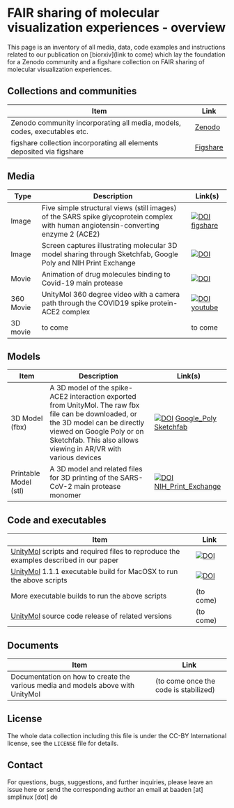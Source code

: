 
# FAIR sharing of molecular visualization experiences - overview

This page is an inventory of all media, data, code examples and instructions related to our publication on [biorxiv](link to come) which lay the foundation for a Zenodo community and a figshare collection on FAIR sharing of molecular visualization experiences.

## Collections and communities

Item | Link
------------- | ------------- 
Zenodo community incorporating all media, models, codes, executables etc. | [Zenodo](https://zenodo.org/communities/fair-molvisexp/)
figshare collection incorporating all elements deposited via figshare | [Figshare](https://figshare.com/account/home#/collections/5101400)

## Media

Type | Description  | Link(s) 
------------- | ------------- | ------------- 
Image | Five simple structural views (still images) of the SARS spike glycoprotein complex with human angiotensin-converting enzyme 2 (ACE2)  | [![DOI](https://zenodo.org/badge/DOI/10.5281/zenodo.3999339.svg)](https://doi.org/10.5281/zenodo.3999339) [figshare](https://doi.org/10.6084/m9.figshare.12860024.v1)
Image | Screen captures illustrating molecular 3D model sharing through Sketchfab, Google Poly and NIH Print Exchange | [![DOI](https://zenodo.org/badge/DOI/10.6084/m9.figshare.12881606.svg)](https://doi.org/10.6084/m9.figshare.12881606)
Movie | Animation of drug molecules binding to Covid-19 main protease | [![DOI](https://zenodo.org/badge/DOI/10.6084/m9.figshare.12860069.svg)](https://doi.org/10.6084/m9.figshare.12860069)
360 Movie | UnityMol 360 degree video with a camera path through the COVID19 spike protein-ACE2 complex | [![DOI](https://zenodo.org/badge/DOI/10.6084/m9.figshare.12894038.svg)](https://doi.org/10.6084/m9.figshare.12894038) [youtube](https://www.youtube.com/watch?v=hFaPaypm6DI)
3D movie | to come | to come

## Models

Item | Description | Link(s)
------------- | ------------- | ------------- 
3D Model (fbx)     | A 3D model of the spike-ACE2 interaction exported from UnityMol. The raw fbx file can be downloaded, or the 3D model can be directly viewed on Google Poly or on Sketchfab. This also allows viewing in AR/VR with various devices   | [![DOI](https://zenodo.org/badge/DOI/10.6084/m9.figshare.12866981.v2.svg)](https://doi.org/10.6084/m9.figshare.12866981.v2) [Google_Poly](https://poly.google.com/view/5zsJiglTWbm) [Sketchfab](https://skfb.ly/6UFOw)
Printable Model (stl) | A 3D model and related files for 3D printing of the SARS-CoV-2 main protease monomer | [![DOI](https://zenodo.org/badge/DOI/10.6084/m9.figshare.12867314.svg)](https://doi.org/10.6084/m9.figshare.12867314) [NIH\_Print_Exchange](https://3dprint.nih.gov/discover/3DPX-014787)


## Code and executables

Item  | Link 
------------- | ------------- 
[UnityMol](http://unitymol.sourceforge.net) scripts and required files to reproduce the examples described in our paper     | [![DOI](https://zenodo.org/badge/289968174.svg)](https://zenodo.org/badge/latestdoi/289968174) 
[UnityMol](http://unitymol.sourceforge.net) 1.1.1 executable build for MacOSX to run the above scripts | [![DOI](https://zenodo.org/badge/DOI/10.6084/m9.figshare.12866804.svg)](https://doi.org/10.6084/m9.figshare.12866804)
More executable builds to run the above scripts | (to come)
[UnityMol](http://unitymol.sourceforge.net) source code release of related versions | (to come)


## Documents

Item  | Link 
------------- | ------------- 
Documentation on how to create the various media and models above with UnityMol | (to come once the code is stabilized)

## License

The whole data collection including this file is under the CC-BY International license, see the `LICENSE` file for details.

## Contact

For questions, bugs, suggestions, and further inquiries, please leave an issue here or send the corresponding author an email at baaden [at] smplinux [dot] de
